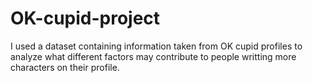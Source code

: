 # OK-cupid-project
I used a dataset containing information taken from OK cupid profiles to analyze what different factors may contribute to people writting more characters on their profile. 
